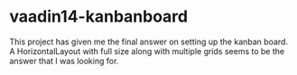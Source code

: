 # vaadin14-kanbanboard
This project has given me the final answer on setting up the kanban board. A HorizontalLayout with full size along with multiple grids seems to be the answer that I was looking for.

